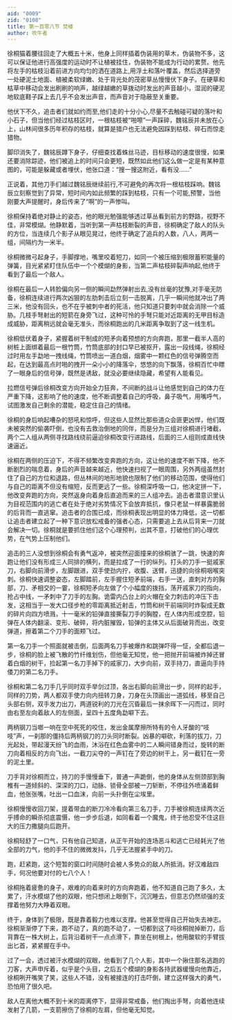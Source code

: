 ```yaml
---
aid: "0009"
zid: "0108"
title: 第一百零八节 焚楼
author: 吹牛者
---
```


徐桐猫着腰往回走了大概五十米，他身上同样插着伪装用的草木，伪装物不多，这可以保证他进行高强度的运动时不让植被挂住，伪装物不能成为行动的累赘。他先将左手的枯枝沿着前进方向均匀的洒在道路上,用浮土和落叶覆盖，然后选择道旁一处硬泥土地面、植被柔软绿嫩、处于背光处的茂密草丛慢慢伏下身子。在硬草和枯草中移动会发出刷刷的响声，越绿越嫩的草拨动时发出的声音越小，湿润的硬泥地软底鞋子踩上去几乎不会发出声音，而声音对于隐蔽至关重要。

他伏下不久，追击者们就如约而至,他们走的十分小心,尽量不去触碰可疑的落叶和小石子，但当他们经过枯枝区时，一根枯枝被“啪嚓”一声踩碎，魏铭辰并未放在心上，山林间很多历年积存的枯枝，就算是猎户也无法避免因踩到枯枝、碎石而惊走猎物。



脚印消失了，魏铭辰蹲下身子，仔细查找着蛛丝马迹，目标移动的速度很慢，如果还要消除踪迹，他们被追上的时间只会更短，既然如此他们这么做一定是有某种意图的，可能是躲藏或者埋伏，他张口道：“搜一搜这附近，看有没……”

正说着，其他刀手们越过魏铭辰继续前行,不可避免的再次将一根枯枝踩响。魏铭辰立刻察觉到了异常，短时间内如此频繁的踩到枯枝，只有一个可能,预警，当他刚要大声提醒时，身后传来了“啊”的一声惨叫。

徐桐保持着绝对静止的姿态，他的眼光勉强能够透过草丛看到前方的野路，视野不佳，非常模煳。他静默着，当听到第一声枯枝断裂的声音，徐桐确定了敌人的队头的方位，当连续几个影子从眼见晃过，他终于确定了追兵的人数，八人，两两一组，间隔约为一米半。

徐桐微微弓起身子，手脚撑地，嘴里咬着短刀，如同一个被压缩到极限蓄积能量的弹簧，目光紧紧盯住队伍中一个个模煳的身影，当第二声枯枝碎裂声响起,他终于看到了最后一个敌人。

徐桐在最后一人转脸偏向另一侧的瞬间勐然弹射出去,没有丝毫的犹豫,对手毫无防备，徐桐连续进行两次凶狠的左肋刺击后立刻一击脱离，几乎一瞬间他就冲出了两三米，他没有回头，也不在乎被刺中者的死活，他只知道只要刺中就会消除一个威胁。几枝手弩射出的短箭在身旁飞过，这种可怜的手弩只能对近距离的无甲目标造成威胁，距离稍远就会毫无准头，而徐桐跑出的几米距离争取到了这一线生机。

徐桐低伏着身子，紧握着树干制成的短矛向着预想的方向奔跑，那里一截半人高的树桩上面绑着最后一根竹筒，竹筒底部的封口早已被抠开，露出一段线绳，徐桐经过时用左手勐地一拽线绳，竹筒喷出一道白烟，烟雾中一颗红色的信号弹腾空而起，在达到最高点时啪的拽开一朵小小的降落伞，悠悠的向下飘落，徐桐百忙中瞟了一眼身后的信号弹，既然是诱敌，就没必要继续隐藏，希望有人能看见。

拉燃信号弹后徐桐改变方向开始全力狂奔，不间断的战斗让他感觉到自己的体力在严重下降，这影响了他的速度，他不断调整着自己的呼吸，鼻子吸气，用嘴呼气，试图激发自己剩余的潜能，稳定住自己的情绪。

徐桐的身后响起嘈杂的怒吼和惊呼，但这些人显然比那些道众会匪更凶悍，他们既未被突然的偷袭吓倒，也没有去救治倒地的同伴，而是分为三组对徐桐进行堵截，两个二人组从两侧寻找路线绕前逼迫徐桐改变行进路线，后面的三人组则成直线快速逼近。

徐桐在两侧的压迫下，不得不频繁改变奔跑的方向，这让他的速度不断下降，他不断剧烈的喘息着，身后的声音越来越近，他快速扫视了一眼周围，另外两组虽然封住了自己的方位和退路，但丛林间的地形地貌也限制了他们的移动范围，使得他们与自己的距离不但没有缩短，反而更远了一些。徐桐深呼吸一口，他决定拼一下，他改变奔跑的方向，突然返身向着身后直追而来的三人组冲去。追击者潜意识里认为目视范围内的逃亡者在处于绝对劣势情况下会放弃抵抗，像只老鼠一样暴露脆弱的后背而一直逃窜。追击者的合围已成，而徐桐表现出明显的体力降低，这一切都让追击者建立起了一种下意识放松戒备的强者心态，只需要追上去从后背来一刀就会解决一切。徐桐就是要抓住他们这个心理预判，出其不意，打破他们的心理优势，在气势上压制他们。

追击的三人没想到徐桐会有勇气返冲，被突然迎面撞来的徐桐骇了一跳，快速的奔跑让他们没有形成三人同排的横列，而是拉成了一行的纵列。打头的刀手一挺戚家刀，右脚向前滑步，左脚跟进，双手使劲内拧，收腹、送臂，迅捷的向徐桐咽喉突刺。徐桐快速调整姿态，左脚踏前，左手握住短矛前端，右手一送，直刺对方的胸部，刀、矛相交的一霎，徐桐短矛向左做了个小幅度的拨挡，荡开戚家刀的指向，抢占中线，一矛刺中了刀手的左胸。诡雷内凸台上的火帽在全力刺击的冲压下击发，这相当于一发大口径步枪的零距离抵近射击，竹筒和树干前端同时炸裂成无数的碎片向四方喷溅，十一毫米的铅弹直接撕裂刀手的胸膛，在人体内形成空腔，铅弹在人体内翻滚、变形、破碎，将内脏摧毁，铅弹的主体又从后面破背而出，改变弹道，擦着第二个刀手的面颊飞过。

第一名刀手一个照面就被击倒，后面两名刀手被爆炸和跳弹吓得一怔，全都后退一步，徐桐的脸上被飞散的竹纤维划伤，但他毫无知觉，他一把抛开前端被炸掉还冒着白烟的树干，捡起第一名刀手掉下的戚家刀，大步向前，双手持刀，直逼向手持倭刀的第二名刀手。

徐桐和第二名刀手几乎同时双手举剑过顶，各出右脚向前滑出一步，同样的起手，同样的刀势，两人都双手使力向内扭转刀身，刀身在头顶画出一道弧线，移至自己头部右侧，双手发力出刀，两道锐利的刀光在沉昏最后一抹余晖下一闪而过，同时由右至左向着敌人的左侧面，呈四十五度角勐噼下去。

两柄钢刀当啷一响在空中死死的咬住，发出金属摩擦所特有的令人牙酸的“吱吱”声，一刹那的僵持后两柄钢刀的刀头同时断裂。凶暴的噼砍，利落的拔刀，刀光起处，带起漫天纷飞的血雨，沐浴在红色血雾中的二人瞬间错身而过，旋转的断刀向着相反的方向飞出，一截刀尖夺的一声钉在了旁边的树干上，另一截钉在一旁的泥土里。

刀手背对徐桐而立，持刀的手慢慢垂下，普通一声跪倒，他的身体从左侧颈部到胸椎有一道倾斜的、深深的刀口，动脉、锁骨全部被一刀斩断，不停往外喷涌着鲜血，他张张嘴，吐出一口血沫，向前一头扑倒在尘埃里。

徐桐慢慢收回刀架，提着带血的断刀冷冷看向第三名刀手，刀手被徐桐连续两次近乎搏命的瞬杀彻底震慑，他一步步后退，如同看着一个魔鬼，终于他忍受不住这巨大的压力撒腿向后跑开。

徐桐轻舒了一口气，只有他自己知道，从正午开始的连场恶斗和逃亡已经耗光了他全部的力气，他的手不住的微微发抖，几乎无法握紧手中的刀。

跑，赶紧跑，这个短暂的窗口时间随时会被人多势众的敌人所抵消。好汉难敌四手，何况他要对付的七八个人！

徐桐拖着疲惫的身子，艰难的向着来时的方向奔跑着，他不知道自己跑了多久，太累了，汗水模煳了他的双眼，他只想闭上眼倒下，沉沉睡去，但意志仍然顽强的支撑着他努力大睁着双眼。

终于，身体到了极限，既是靠着毅力也难以支撑。他甚至觉得自己开始失去神志。徐桐渐渐停了下来，跑不动了，真的跑不动了，一切都到这了吗徐桐抛掉断刀，后背靠在一株大树上，后背沿着树干一点点滑下，靠坐在树根上，他用酸软的手臂拔出匕首，紧紧握在手中。

过了一会，透过被汗水模煳的双眼，他看到了几个人影，其中一个揪住那名逃跑的刀客，大声申斥着，似乎是个头目，之后五个模煳的身影各持武器缓慢向他靠近，徐桐咧开嘴笑了笑，这些人不错，没有被接连的打击吓倒，建立这样强大的勇气，恐怕用了很久吧。

敌人在离他大概不到十米的距离停下，显得非常戒备，他们掏出手弩，向着他连续发射了几箭，一支箭擦伤了徐桐的左肩，但他毫无知觉。

